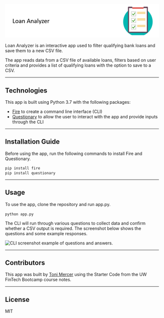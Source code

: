 ![Qualified checklist](images/qualified_image.png)

Loan Analyzer is an interactive app used to filter qualifying bank loans and save them to a new CSV file.

The app reads data from a CSV file of available loans, filters based on user criteria and provides a list of qualifying loans with the option to save to a CSV.

---

## Technologies

This app is built using Python 3.7 with the following packages: 

* [Fire](https://github.com/google/python-fire) to create a command line interface (CLI) 
* [Questionary](https://github.com/tmbo/questionary) to allow the user to interact with the app and provide inputs through the CLI

---

## Installation Guide

Before using the app, run the following commands to install Fire and Questionary.

```
pip install fire
pip install questionary
```

---

## Usage

To use the app, clone the repository and run app.py.

```python app.py```

The CLI will run through various questions to collect data and confirm whether a CSV output is required. The screenshot below shows the questions and some example responses.

![CLI screenshot example of questions and answers.](images/terminal_screenshot.png)

---

## Contributors

This app was built by [Toni Mercer](https://www.linkedin.com/in/toni-mercer/) using the Starter Code from the UW FinTech Bootcamp course notes. 

---

## License

MIT